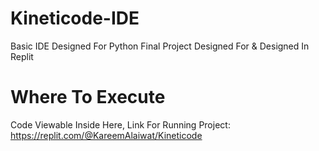 # Kineticode-IDE
Basic IDE Designed For Python Final Project
Designed For & Designed In Replit

# Where To Execute

Code Viewable Inside Here, Link For Running Project:
https://replit.com/@KareemAlaiwat/Kineticode

